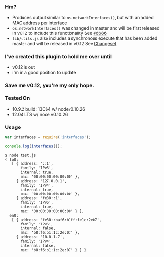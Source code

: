 ### Hm?

* Produces output similar to `os.networkInterfaces()`, but with an added MAC address per interface
* `os.networkInterfaces()` was changed in master and will be first released in v0.12 to include this functionality See [#6686](https://github.com/joyent/node/issues/6686)
* `lib/utils.js` also includes a synchronous execute that has been added master and will be released in v0.12 See [Changeset](https://github.com/joyent/node/compare/joyent:d58c206...joyent:e8df267)

### I've created this plugin to hold me over until
* v0.12 is out
* i'm in a good position to update

### Save me v0.12, you're my only hope.

### Tested On
* 10.9.2 build: 13C64 w/ nodev0.10.26
* 12.04 LTS  w/ node v0.10.26

### Usage

```javascript
var interfaces = require('interfaces');

console.log(interfaces());
```
```
$ node test.js             
{ lo0: 
   [ { address: '::1',
       family: 'IPv6',
       internal: true,
       mac: '00:00:00:00:00:00' },
     { address: '127.0.0.1',
       family: 'IPv4',
       internal: true,
       mac: '00:00:00:00:00:00' },
     { address: 'fe80::1',
       family: 'IPv6',
       internal: true,
       mac: '00:00:00:00:00:00' } ],
  en0: 
   [ { address: 'fe80::baf6:b1ff:fe1c:2e07',
       family: 'IPv6',
       internal: false,
       mac: 'b8:f6:b1:1c:2e:07' },
     { address: '10.0.1.7',
       family: 'IPv4',
       internal: false,
       mac: 'b8:f6:b1:1c:2e:07' } ] }
```
